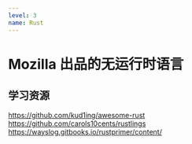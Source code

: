 ```yaml
---
level: 3
name: Rust
---
```

# Mozilla 出品的无运行时语言


## 学习资源

https://github.com/kud1ing/awesome-rust
https://github.com/carols10cents/rustlings
https://wayslog.gitbooks.io/rustprimer/content/
